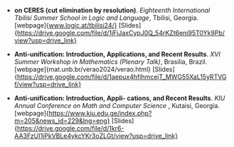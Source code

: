 - <strong>on CERES (cut elimination by resolution)</strong>. <em>Eighteenth International Tbilisi Summer School in Logic and Language</em>, Tbilisi, Georgia. [webpage]{www.logic.at/tbilisi24/} [Slides]{https://drive.google.com/file/d/1jFjJaxCypJ0Q_54rKZt6eni95T0Yk9Pb/view?usp=drive_link}

- <strong>Anti-unification: Introduction, Applications, and Recent Results</strong>. <em>XVI Summer Workshop in Mathematics  (Plenary Talk)</em>, Brasilia, Brazil. [webpage]{mat.unb.br/verao2024/verao.html} [Slides]{https://drive.google.com/file/d/1aepux4hfihmcejT_MWG55XaL15yRTVGf/view?usp=drive_link}

- <strong>Anti-unification: Introduction, Appli-
cations, and Recent Results</strong>. <em>KIU Annual Conference on Math and Computer Science </em>, Kutaisi, Georgia. [webpage]{https://www.kiu.edu.ge/index.php?m=205&news_id=229&lng=eng} [Slides]{https://drive.google.com/file/d/1kr6-AA3FzUI1jPkVBLe4ykcYKr3oZLGt/view?usp=drive_link}
